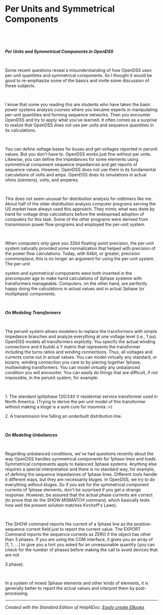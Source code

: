 # Per Units and Symmetrical Components

&nbsp;

&nbsp;

***Per Units and Symmetrical Components in OpenDSS***

&nbsp;

Some recent questions reveal a misunderstanding of how OpenDSS uses per-unit quantities and symmetrical components. So I thought it would be good to re-emphasize some of the basics and invite some discussion of these subjects.

&nbsp;

I know that some you reading this are students who have taken the basic power systems analysis courses where you became experts in manipulating per-unit quantities and forming sequence networks. Then you encounter OpenDSS and try to apply what you've learned. It often comes as a surprise to realize that OpenDSS does not use per units and sequence quantities in its calculations.

&nbsp;

You can define voltage bases for buses and get voltages reported in perunit values. But you don't have to. OpenDSS works just fine without per units. Likewise, you can define the impedances for some elements using symmetrical component sequence impedances and get reports of sequence values. However, OpenDSS does not use them in its fundamental calculations of volts and amps. OpenDSS does its simulations in actual ohms (siemens), volts, and amperes.

&nbsp;

This does not seem unusual for distribution analysis for oldtimers like me. About half of the older distribution analysis computer programs serving the US market have always used this approach. They mimic what was done by hand for voltage drop calculations before the widespread adoption of computers for this task. Some of the other programs were derived from transmission power flow programs and employed the per-unit system.

&nbsp;

When computers only gave you 32bit floating-point precision, the per-unit system naturally provided some normalization that helped with precision of the power flow calculations. Today, with 64bit, or greater, precision commonplace, this is no longer an argument for using the per-unit system. The per-unit

system and symmetrical components were both invented in the precomputer age to make hand calculations of 3phase systems with transformers manageable. Computers, on the other hand, are perfectly happy doing the calculations in actual values and in actual 3phase (or multiphase) components.

&nbsp;

***On Modeling Transformers***

&nbsp;

The perunit system allows modelers to replace the transformers with simple impedance branches and analyze everything at one voltage level (i.e., 1 pu). OpenDSS models all transformers explicitly. You specify the actual winding connections and it builds a Y matrix that represents the transformer including the turns ratios and winding connections. Thus, all voltages and currents come out in actual values. You can model virtually any standard, or bizarre, winding connection you care to by piecing together 1phase, multiwinding transformers. You can model virtually any unbalanced condition you will encounter. You can easily do things that are difficult, if not impossible, in the perunit system, for example:

&nbsp;

&#49;. The standard splitphase 120/240 V residential service transformer used in North America. (Trying to derive the per unit model of this transformer without making a kluge is a sure cure for insomnia :\>)

&#50;. A transmission line falling an underbuilt distribution line.

&nbsp;

***On Modeling Unbalances***

&nbsp;

Regarding unbalanced conditions, we've had questions recently about the way OpenDSS handles symmetrical components for 1phase lines and loads. Symmetrical components apply to balanced 3phase systems. Anything else requires a special interpretation and there is no standard way, for example, of defining the sequence impedances of 1phase lines. Different tools handle it different ways, but they are necessarily kluges. In OpenDSS, we try to do everything without kluges. So if you ask for the symmetrical component currents of 1phase elements, don't be surprised if you get a strange response. However, be assured that the actual phase currents are correct (to prove that do the SHOW MISMATCH command, which basically tests how well the present solution matches Kirchoff's Laws).

&nbsp;

The SHOW command reports the current of a 1phase line as the positive-sequence current field just to report the current value. The EXPORT Command reports the sequence currents as ZERO if the object has other than 3 phases. If you are using the COM interface, it gives you an array of \[1, 1, ...\] to give you a hint you asked for an unreasonable quantity (you can check for the number of phases before making the call to avoid devices that are not

&#51; phase).

&nbsp;

In a system of mixed 3phase elements and other kinds of elements, it is generally better to report the actual values and interpret them by post-processing.


***
_Created with the Standard Edition of HelpNDoc: [Easily create EBooks](<https://www.helpndoc.com/feature-tour>)_
